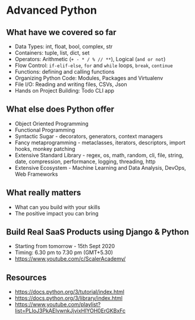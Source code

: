 # Advanced Python

What have we covered so far
---------------------------

- Data Types: int, float, bool, complex, str
- Containers: tuple, list, dict, set
- Operators: Arithmetic (`+ - * / % // **`), Logical (`and or not`)
- Flow Control: `if-elif-else`, `for` and `while` loops, `break`, `continue`
- Functions: defining and calling functions
- Organizing Python Code: Modules, Packages and Virtualenv
- File I/O: Reading and writing files, CSVs, Json
- Hands on Project Building: Todo CLI app

What else does Python offer
---------------------------
- Object Oriented Programming
- Functional Programming
- Syntactic Sugar - decorators, generators, context managers
- Fancy metaprogramming - metaclasses, iterators, descriptors, import hooks, monkey patching
- Extensive Standard Library - regex, os, math, random, cli, file, string, date, compression, performance, logging, threading, http
- Extensive Ecosystem - Machine Learning and Data Analysis, DevOps, Web Frameworks


What really matters
-------------------

- What can you build with your skills
- The positive impact you can bring

Build Real SaaS Products using Django & Python
----------------------------------------------

- Starting from tomorrow - 15th Sept 2020
- Timing: 6.30 pm to 7.30 pm (GMT+5.30)
- https://www.youtube.com/c/ScalerAcademy/

Resources
---------

- https://docs.python.org/3/tutorial/index.html
- https://docs.python.org/3/library/index.html
- https://www.youtube.com/playlist?list=PLIoJ3PkAEIvwnkJjvixHIYOH0ErGKBxFc